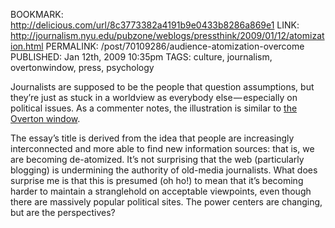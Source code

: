 BOOKMARK: http://delicious.com/url/8c3773382a4191b9e0433b8286a869e1
LINK: http://journalism.nyu.edu/pubzone/weblogs/pressthink/2009/01/12/atomization.html
PERMALINK: /post/70109286/audience-atomization-overcome
PUBLISHED: Jan 12th, 2009 10:35pm
TAGS: culture, journalism, overtonwindow, press, psychology

Journalists are supposed to be the people that question assumptions, but
they’re just as stuck in a worldview as everybody else — especially on
political issues. As a commenter notes, the illustration is similar to
[the Overton window][otw].

 [otw]: http://en.wikipedia.org/wiki/Overton_window

The essay’s title is derived from the idea that people are increasingly
interconnected and more able to find new information sources: that is, we are
becoming de-atomized. It’s not surprising that the web (particularly blogging)
is undermining the authority of old-media journalists. What does surprise me is
that this is presumed (oh ho!) to mean that it’s becoming harder to maintain a
stranglehold on acceptable viewpoints, even though there are massively popular
political sites. The power centers are changing, but are the perspectives?
